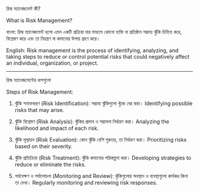 রিস্ক ম্যানেজমেন্ট কী?

What is Risk Management?

বাংলা:
রিস্ক ম্যানেজমেন্ট হলো এমন একটি প্রক্রিয়া যার মাধ্যমে কোনো ব্যক্তি বা প্রতিষ্ঠান সম্ভাব্য ঝুঁকি চিহ্নিত করে, বিশ্লেষণ করে এবং তা নিয়ন্ত্রণ বা কমানোর উপায় গ্রহণ করে।

English:
Risk management is the process of identifying, analyzing, and taking steps to reduce or control potential risks that could negatively affect an individual, organization, or project.


---

রিস্ক ম্যানেজমেন্টের ধাপগুলো

Steps of Risk Management:

1. ঝুঁকি শনাক্তকরণ (Risk Identification):
সম্ভাব্য ঝুঁকিগুলো খুঁজে বের করা।
Identifying possible risks that may arise.


2. ঝুঁকি বিশ্লেষণ (Risk Analysis):
ঝুঁকির প্রভাব ও সম্ভাবনা নির্ধারণ করা।
Analyzing the likelihood and impact of each risk.


3. ঝুঁকি মূল্যায়ন (Risk Evaluation):
কোন ঝুঁকি বেশি গুরুতর, তা নির্ধারণ করা।
Prioritizing risks based on their severity.


4. ঝুঁকি প্রতিক্রিয়া (Risk Treatment):
ঝুঁকি কমানোর পরিকল্পনা করা।
Developing strategies to reduce or eliminate the risks.


5. পর্যবেক্ষণ ও পর্যালোচনা (Monitoring and Review):
ঝুঁকিগুলোর অবস্থান ও ব্যবস্থাগুলো কার্যকর কিনা তা দেখা।
Regularly monitoring and reviewing risk responses.
